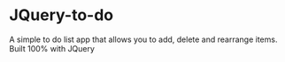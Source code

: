 # JQuery-to-do
A simple to do list app that allows you to add, delete and rearrange items. Built 100% with JQuery
